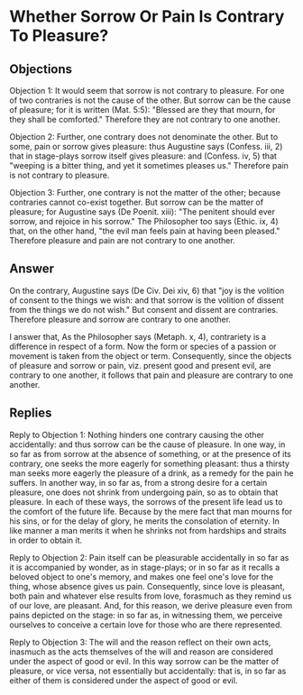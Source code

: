 # Whether Sorrow Or Pain Is Contrary To Pleasure?

## Objections

Objection 1: It would seem that sorrow is not contrary to pleasure. For one of two contraries is not the cause of the other. But sorrow can be the cause of pleasure; for it is written (Mat. 5:5): "Blessed are they that mourn, for they shall be comforted." Therefore they are not contrary to one another.

Objection 2: Further, one contrary does not denominate the other. But to some, pain or sorrow gives pleasure: thus Augustine says (Confess. iii, 2) that in stage-plays sorrow itself gives pleasure: and (Confess. iv, 5) that "weeping is a bitter thing, and yet it sometimes pleases us." Therefore pain is not contrary to pleasure.

Objection 3: Further, one contrary is not the matter of the other; because contraries cannot co-exist together. But sorrow can be the matter of pleasure; for Augustine says (De Poenit. xiii): "The penitent should ever sorrow, and rejoice in his sorrow." The Philosopher too says (Ethic. ix, 4) that, on the other hand, "the evil man feels pain at having been pleased." Therefore pleasure and pain are not contrary to one another.

## Answer

On the contrary, Augustine says (De Civ. Dei xiv, 6) that "joy is the volition of consent to the things we wish: and that sorrow is the volition of dissent from the things we do not wish." But consent and dissent are contraries. Therefore pleasure and sorrow are contrary to one another.

I answer that, As the Philosopher says (Metaph. x, 4), contrariety is a difference in respect of a form. Now the form or species of a passion or movement is taken from the object or term. Consequently, since the objects of pleasure and sorrow or pain, viz. present good and present evil, are contrary to one another, it follows that pain and pleasure are contrary to one another.

## Replies

Reply to Objection 1: Nothing hinders one contrary causing the other accidentally: and thus sorrow can be the cause of pleasure. In one way, in so far as from sorrow at the absence of something, or at the presence of its contrary, one seeks the more eagerly for something pleasant: thus a thirsty man seeks more eagerly the pleasure of a drink, as a remedy for the pain he suffers. In another way, in so far as, from a strong desire for a certain pleasure, one does not shrink from undergoing pain, so as to obtain that pleasure. In each of these ways, the sorrows of the present life lead us to the comfort of the future life. Because by the mere fact that man mourns for his sins, or for the delay of glory, he merits the consolation of eternity. In like manner a man merits it when he shrinks not from hardships and straits in order to obtain it.

Reply to Objection 2: Pain itself can be pleasurable accidentally in so far as it is accompanied by wonder, as in stage-plays; or in so far as it recalls a beloved object to one's memory, and makes one feel one's love for the thing, whose absence gives us pain. Consequently, since love is pleasant, both pain and whatever else results from love, forasmuch as they remind us of our love, are pleasant. And, for this reason, we derive pleasure even from pains depicted on the stage: in so far as, in witnessing them, we perceive ourselves to conceive a certain love for those who are there represented.

Reply to Objection 3: The will and the reason reflect on their own acts, inasmuch as the acts themselves of the will and reason are considered under the aspect of good or evil. In this way sorrow can be the matter of pleasure, or vice versa, not essentially but accidentally: that is, in so far as either of them is considered under the aspect of good or evil.